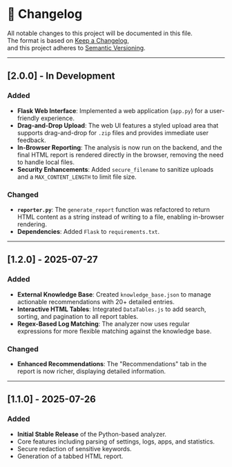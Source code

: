 # 📄 Changelog

All notable changes to this project will be documented in this file.  
The format is based on [Keep a Changelog](https://keepachangelog.com/),  
and this project adheres to [Semantic Versioning](https://semver.org/).

---

## [2.0.0] - In Development

### Added
- **Flask Web Interface**: Implemented a web application (`app.py`) for a user-friendly experience.
- **Drag-and-Drop Upload**: The web UI features a styled upload area that supports drag-and-drop for `.zip` files and provides immediate user feedback.
- **In-Browser Reporting**: The analysis is now run on the backend, and the final HTML report is rendered directly in the browser, removing the need to handle local files.
- **Security Enhancements**: Added `secure_filename` to sanitize uploads and a `MAX_CONTENT_LENGTH` to limit file size.

### Changed
- **`reporter.py`**: The `generate_report` function was refactored to return HTML content as a string instead of writing to a file, enabling in-browser rendering.
- **Dependencies**: Added `Flask` to `requirements.txt`.

---

## [1.2.0] - 2025-07-27

### Added
- **External Knowledge Base**: Created `knowledge_base.json` to manage actionable recommendations with 20+ detailed entries.
- **Interactive HTML Tables**: Integrated `DataTables.js` to add search, sorting, and pagination to all report tables.
- **Regex-Based Log Matching**: The analyzer now uses regular expressions for more flexible matching against the knowledge base.

### Changed
- **Enhanced Recommendations**: The "Recommendations" tab in the report is now richer, displaying detailed information.

---

## [1.1.0] - 2025-07-26

### Added
- **Initial Stable Release** of the Python-based analyzer.
- Core features including parsing of settings, logs, apps, and statistics.
- Secure redaction of sensitive keywords.
- Generation of a tabbed HTML report.
